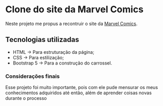 # Clone do site da Marvel Comics

  Neste projeto me propus a recontruir o site da [Marvel Comics](https://www.marvel.com/comics?&options%5Boffset%5D=0&totalcount=12).
  
## Tecnologias utilizadas

 * HTML -> Para estruturação da página;
 * CSS -> Para estilização;
 * Bootstrap 5 -> Para a construção do carrossel.
 
### Considerações finais

  Esse projeto foi muito importante, pois com ele pude mensurar os meus conhecimentos adquiridos até então, 
além de aprender coisas novas durante o processo
